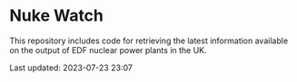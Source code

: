 # Nuke Watch

This repository includes code for retrieving the latest information available on the output of EDF nuclear power plants in the UK.

Last updated: 2023-07-23 23:07